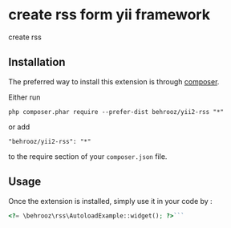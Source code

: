 create rss form yii framework
=============================
create rss

Installation
------------

The preferred way to install this extension is through [composer](http://getcomposer.org/download/).

Either run

```
php composer.phar require --prefer-dist behrooz/yii2-rss "*"
```

or add

```
"behrooz/yii2-rss": "*"
```

to the require section of your `composer.json` file.


Usage
-----

Once the extension is installed, simply use it in your code by  :

```php
<?= \behrooz\rss\AutoloadExample::widget(); ?>```